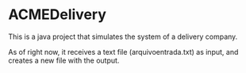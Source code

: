 # ACMEDelivery

This is a java project that simulates the system of a delivery company. 

As of right now, it receives a text file (arquivoentrada.txt) as input, and creates a new file with the output.
